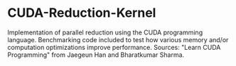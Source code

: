 # CUDA-Reduction-Kernel
Implementation of parallel reduction using the CUDA programming language. Benchmarking code included to test how various memory and/or computation optimizations improve performance. Sources: "Learn CUDA Programming" from Jaegeun Han and Bharatkumar Sharma.
